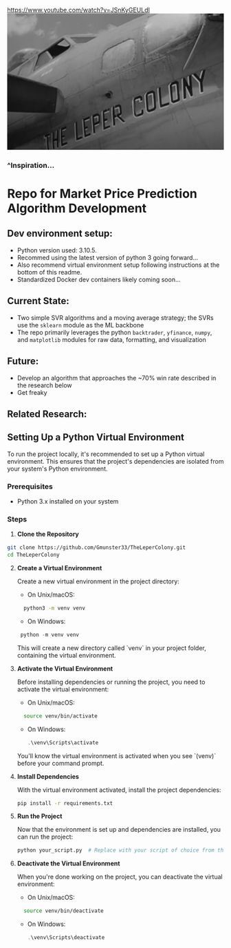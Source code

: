 https://www.youtube.com/watch?v=JSnKyGEULdI
![Alt text](image.png)
### ^Inspiration...

# Repo for Market Price Prediction Algorithm Development

## Dev environment setup:
- Python version used: 3.10.5. 
- Recommed using the latest version of python 3 going forward...
- Also recommend virtual environment setup following instructions at the bottom of this readme.
- Standardized Docker dev containers likely coming soon...

## Current State:
- Two simple SVR algorithms and a moving average strategy; the SVRs use the `sklearn` module as the ML backbone
- The repo primarily leverages the python `backtrader`, `yfinance`, `numpy`, and `matplotlib` modules for raw data, formatting, and visualization

## Future:
- Develop an algorithm that approaches the ~70% win rate described in the research below
- Get freaky

## Related Research:

## Setting Up a Python Virtual Environment

To run the project locally, it's recommended to set up a Python virtual environment. This ensures that the project's dependencies are isolated from your system's Python environment.

### Prerequisites

- Python 3.x installed on your system

### Steps

 1. **Clone the Repository**
   ```sh
   git clone https://github.com/Gmunster33/TheLeperColony.git
   cd TheLeperColony
   ```

2. **Create a Virtual Environment**

   Create a new virtual environment in the project directory:

   - On Unix/macOS:
   ```sh
     python3 -m venv venv
   ```

   - On Windows:
    ```powershell
     python -m venv venv
    ```

   This will create a new directory called \`venv\` in your project folder, containing the virtual environment.

3. **Activate the Virtual Environment**

   Before installing dependencies or running the project, you need to activate the virtual environment:

   - On Unix/macOS:

   ```sh
     source venv/bin/activate
   ```
   - On Windows:

     ```powershell
     .\venv\Scripts\activate
     ```

   You'll know the virtual environment is activated when you see \`(venv)\` before your command prompt.

4. **Install Dependencies**

   With the virtual environment activated, install the project dependencies:

   ```sh
   pip install -r requirements.txt
   ```

5. **Run the Project**

   Now that the environment is set up and dependencies are installed, you can run the project:

   ```sh
   python your_script.py  # Replace with your script of choice from this repo
   ```

6. **Deactivate the Virtual Environment**

   When you're done working on the project, you can deactivate the virtual environment:

    - On Unix/macOS:

   ```sh
     source venv/bin/deactivate
   ```
   - On Windows:

     ```powershell
     .\venv\Scripts\deactivate
     ```